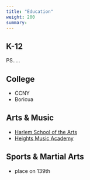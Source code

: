 ```yaml
---
title: "Education"
weight: 200
summary: 
---
```


## K-12

PS.....

## College

* CCNY
* Boricua

## Arts & Music

* [Harlem School of the Arts](https://hsanyc.org/)
* [Heights Music Academy](https://www.heightsmusicacademy.com/)

## Sports & Martial Arts

* place on 139th